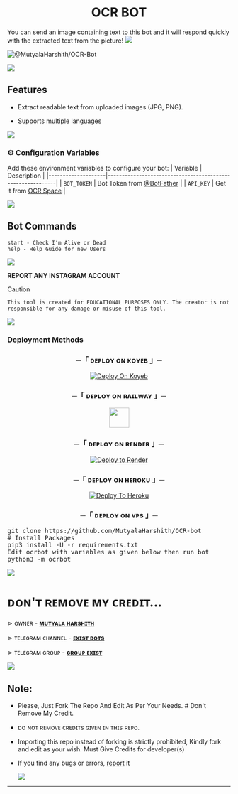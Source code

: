 <h1 align="center">OCR BOT</h1>
You can send an image containing text to this bot and it will respond quickly with the extracted text from the picture!

<img src="https://user-images.githubusercontent.com/73097560/115834477-dbab4500-a447-11eb-908a-139a6edaec5c.gif">

![@MutyalaHarshith/OCR-Bot](https://socialify.git.ci/MutyalaHarshith/OCR-Bot/image?custom_description=A+Telegram+bot+to+extract+text+from+image.&description=1&font=Jost&forks=1&logo=https://github.githubassets.com/images/modules/logos_page/GitHub-Mark.png&name=1&owner=1&pattern=Circuit+Board&stargazers=1&theme=auto)


<img src="https://user-images.githubusercontent.com/73097560/115834477-dbab4500-a447-11eb-908a-139a6edaec5c.gif">

## Features

* Extract readable text from uploaded images (JPG, PNG).

* Supports multiple languages

<img src="https://user-images.githubusercontent.com/73097560/115834477-dbab4500-a447-11eb-908a-139a6edaec5c.gif">

### ⚙️ Configuration Variables
Add these environment variables to configure your bot:
| Variable           | Description                                                |
|--------------------|------------------------------------------------------------|
| `BOT_TOKEN`        | Bot Token from [@BotFather](https://t.me/BotFather)         |
| `API_KEY`         | Get it from <a href='https://ocr.space/ocrapi'>OCR Space</a>                           |


<img src="https://user-images.githubusercontent.com/73097560/115834477-dbab4500-a447-11eb-908a-139a6edaec5c.gif">

## Bot Commands

```
start - Check I'm Alive or Dead 
help - Help Guide for new Users 
```

<img src="https://user-images.githubusercontent.com/73097560/115834477-dbab4500-a447-11eb-908a-139a6edaec5c.gif">
<p></p> <b align="center">REPORT ANY INSTAGRAM ACCOUNT</b> </p>

> [!CAUTION]
> ```This tool is created for EDUCATIONAL PURPOSES ONLY. The creator is not responsible for any damage or misuse of this tool.```

<img src="https://user-images.githubusercontent.com/73097560/115834477-dbab4500-a447-11eb-908a-139a6edaec5c.gif">

### Deployment Methods 
<h3 align="center">
    ─「 ᴅᴇᴩʟᴏʏ ᴏɴ ᴋᴏʏᴇʙ 」─
</h3>

<p align="center"><a href="https://app.koyeb.com/deploy?type=git&repository=github.com/MutyalaHarshith/OCR-bot&branch=main&name=main">
  <img src="https://www.koyeb.com/static/images/deploy/button.svg" alt="Deploy On Koyeb">
</a></p>
<h3 align="center">
    ─「 ᴅᴇᴩʟᴏʏ ᴏɴ ʀᴀɪʟᴡᴀʏ 」─
</h3>
<p align="center"><a href="https://railway.app/deploy?template=https://github.com/MutyalaHarshith/OCR-bot"">
     <img height="45px" src="https://railway.app/button.svg">
</a></p>
<h3 align="center">
    ─「 ᴅᴇᴩʟᴏʏ ᴏɴ ʀᴇɴᴅᴇʀ 」─
</h3>
<p align="center"><a href="https://render.com/deploy?repo=https://github.com/MutyalaHarshith/OCR-bot">
<img src="https://render.com/images/deploy-to-render-button.svg" alt="Deploy to Render">
</a></p>

<h3 align="center">
    ─「 ᴅᴇᴘʟᴏʏ ᴏɴ ʜᴇʀᴏᴋᴜ 」─
</h3>
<p align="center"><a href="https://dashboard.heroku.com/new?template=https://github.com/MutyalaHarshith/OCR-bot">
<img src="https://www.herokucdn.com/deploy/button.svg" alt="Deploy To Heroku">
</a></p>

<h3 align="center">
    ─「 ᴅᴇᴩʟᴏʏ ᴏɴ ᴠᴘs 」─
</h3>
<p>
<pre>
git clone https://github.com/MutyalaHarshith/OCR-bot
# Install Packages
pip3 install -U -r requirements.txt
Edit ocrbot with variables as given below then run bot
python3 -m ocrbot
</pre>
</p>
</details>

<img src="https://user-images.githubusercontent.com/73097560/115834477-dbab4500-a447-11eb-908a-139a6edaec5c.gif">

# ᴅᴏɴ'ᴛ ʀᴇᴍᴏᴠᴇ ᴍʏ ᴄʀᴇᴅɪᴛ...

</b>⋗  ᴏᴡɴᴇʀ - <b>[ᴍᴜᴛʏᴀʟᴀ ʜᴀʀsʜɪᴛʜ](https://t.me/MutyalaHarshith)</b>

</b>⋗ ᴛᴇʟᴇɢʀᴀᴍ ᴄʜᴀɴɴᴇʟ  - <b>[ᴇxɪsᴛ ʙᴏᴛs](https://t.me/ExistBots)</b>

</b>⋗ ᴛᴇʟᴇɢʀᴀᴍ ɢʀᴏᴜᴘ  - <b>[ɢʀᴏᴜᴘ ᴇxɪsᴛ](https://t.me/ExistBots)</b>

<img src="https://user-images.githubusercontent.com/73097560/115834477-dbab4500-a447-11eb-908a-139a6edaec5c.gif">


## Note:

- Please, Just Fork The Repo And Edit As Per Your Needs. # Don't Remove My Credit.
- ᴅᴏ ɴᴏᴛ ʀᴇᴍᴏᴠᴇ ᴄʀᴇᴅɪᴛs ɢɪᴠᴇɴ ɪɴ ᴛʜɪs ʀᴇᴘᴏ.
- Importing this repo instead of forking is strictly prohibited, Kindly fork and edit as your wish. Must Give Credits for developer(s)
- If you find any bugs or errors, [report](https://t.me/GroupExist) it

  <img src="https://user-images.githubusercontent.com/73097560/115834477-dbab4500-a447-11eb-908a-139a6edaec5c.gif">
---
